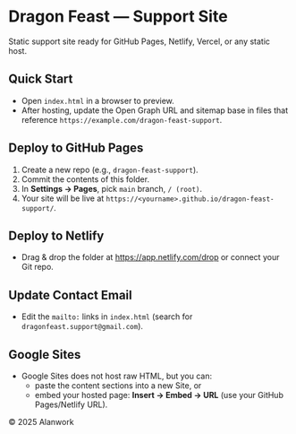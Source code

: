 
# Dragon Feast — Support Site

Static support site ready for GitHub Pages, Netlify, Vercel, or any static host.

## Quick Start
- Open `index.html` in a browser to preview.
- After hosting, update the Open Graph URL and sitemap base in files that reference `https://example.com/dragon-feast-support`.

## Deploy to GitHub Pages
1. Create a new repo (e.g., `dragon-feast-support`).
2. Commit the contents of this folder.
3. In **Settings → Pages**, pick `main` branch, `/ (root)`.
4. Your site will be live at `https://<yourname>.github.io/dragon-feast-support/`.

## Deploy to Netlify
- Drag & drop the folder at https://app.netlify.com/drop or connect your Git repo.

## Update Contact Email
- Edit the `mailto:` links in `index.html` (search for `dragonfeast.support@gmail.com`).

## Google Sites
- Google Sites does not host raw HTML, but you can:
  - paste the content sections into a new Site, or
  - embed your hosted page: **Insert → Embed → URL** (use your GitHub Pages/Netlify URL).

© 2025 Alanwork
